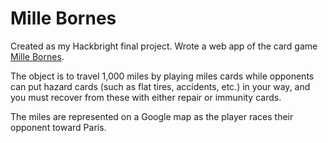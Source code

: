 # Mille Bornes

Created as my Hackbright final project. Wrote a web app of the card game [Mille Bornes](http://en.wikipedia.org/wiki/Mille_bornes).

The object is to travel 1,000 miles by playing miles cards while opponents can put hazard cards (such as flat tires, accidents, etc.) in your way, and you must recover from these with either repair or immunity cards.

The miles are represented on a Google map as the player races their opponent toward Paris. 